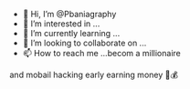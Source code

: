 - 👋 Hi, I’m @Pbaniagraphy
- 👀 I’m interested in ...
- 🌱 I’m currently learning ...
- 💞️ I’m looking to collaborate on ...
- 📫 How to reach me ...becom a millionaire 

<!---
Pbaniagraphy/Pbaniagraphy is a ✨ special ✨ repository because its `README.md` (this file) appears on your GitHub profile.
You can click the Preview link to take a look at your changes.
--->
and mobail hacking
early earning money 🤑💰
